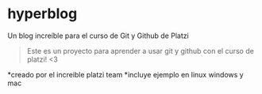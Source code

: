 # hyperblog
Un blog increíble para el curso de Git y Github de Platzi

> Este es un proyecto para aprender a usar git y github con el curso de platzi! <3

*creado por el increible platzi team
*incluye ejemplo en linux windows y mac